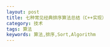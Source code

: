 ```yaml
---
layout: post
title: 七种常见经典排序算法总结（C++实现）
category: 技术
tags: 算法
keywords: 算法,排序,Sort,Algorithm
---
```

